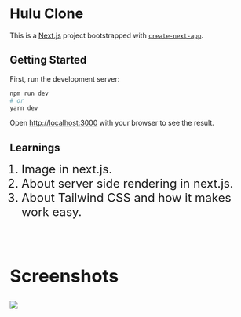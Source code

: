 # Hulu Clone

This is a [Next.js](https://nextjs.org/) project bootstrapped with [`create-next-app`](https://github.com/vercel/next.js/tree/canary/packages/create-next-app).

## Getting Started

First, run the development server:

```bash
npm run dev
# or
yarn dev
```

Open [http://localhost:3000](http://localhost:3000) with your browser to see the result.

## Learnings

<p width="400px"><font size="5">

1. Image in next.js.
2. About server side rendering in next.js.
3. About Tailwind CSS and how it makes work easy.

</br>
</p>

## Screenshots

<img src="https://i.ibb.co/PmMZYLY/Screenshot-171.png" />
